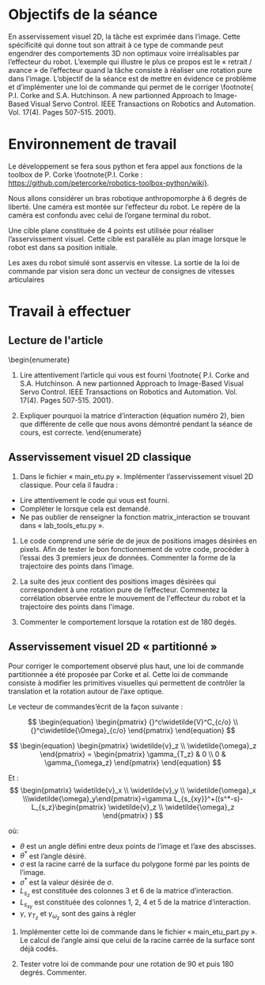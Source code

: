 
# Objectifs de la séance
En asservissement visuel 2D, la tâche est exprimée dans l’image. Cette spécificité qui donne tout son attrait à ce type de commande peut engendrer des comportements 3D non optimaux voire irréalisables par l’effecteur du robot. L’exemple qui illustre le plus ce propos est le « retrait / avance » de l’effecteur quand la tâche consiste à réaliser une rotation pure dans l’image.  L’objectif de la séance est de mettre en évidence ce problème et d’implémenter une loi de commande qui permet de le corriger \footnote{ P.I. Corke and S.A. Hutchinson. A new partionned Approach to Image-Based Visual Servo Control. IEEE Transactions on Robotics and Automation. Vol. 17(4). Pages 507-515. 2001}.

# Environnement de travail
Le développement se fera sous python et fera appel aux fonctions de la toolbox de P. Corke \footnote{P.I. Corke : https://github.com/petercorke/robotics-toolbox-python/wiki}.

Nous allons considérer un bras robotique anthropomorphe à 6 degrés de liberté. Une caméra est montée sur l’effecteur du robot. Le repère de la caméra est confondu avec celui de l’organe terminal du robot.

Une cible plane constituée de 4 points est utilisée pour réaliser l’asservissement visuel. Cette cible est parallèle au plan image lorsque le robot est dans sa position initiale.

Les axes du robot simulé sont asservis en vitesse. La sortie de la loi de commande par vision sera donc un vecteur de consignes de vitesses articulaires

# Travail à effectuer

## Lecture de l'article

\begin{enumerate}
1.  Lire attentivement l’article qui vous est fourni \footnote{ P.I. Corke and S.A. Hutchinson. A new partionned Approach to Image-Based Visual Servo Control. IEEE Transactions on Robotics and Automation. Vol. 17(4). Pages 507-515. 2001}.
   
3. Expliquer pourquoi la matrice d’interaction (équation numéro 2), bien que différente de celle que nous avons démontré pendant la séance de cours, est correcte.
\end{enumerate}

## Asservissement visuel 2D classique


1. Dans le fichier « main\_etu.py ». Implémenter l’asservissement visuel 2D classique. Pour cela il faudra :

- Lire attentivement le code qui vous est fourni.
- Compléter le lorsque cela est demandé.
- Ne pas oublier de renseigner la fonction matrix\_interaction se trouvant dans « lab\_tools\_etu.py ».

	
1. Le code comprend une série de de jeux de positions images désirées en pixels. Afin de tester le bon fonctionnement de votre code, procéder à l’essai des 3 premiers jeux de données. Commenter la forme de la trajectoire des points dans l’image.

2. La suite des jeux contient des positions images désirées qui correspondent à une rotation pure de l’effecteur. Commentez la corrélation observée entre le mouvement de l'effecteur du robot et la trajectoire des points dans l'image.

3. Commenter le comportement lorsque la rotation est de 180 degés.


## Asservissement visuel 2D « partitionné »
Pour corriger le comportement observé plus haut, une loi de commande partitionnée a été proposée par Corke et al. Cette loi de commande consiste à modifier les primitives visuelles qui permettent de contrôler la translation et la rotation autour de l’axe optique. 

Le vecteur de commandes’écrit de la façon suivante : 

$$
\begin{equation}
\begin{pmatrix}
{}^c\widetilde{V}^C_{c/o} \\
{}^c\widetilde{\Omega}_{c/o}  
\end{pmatrix}
\end{equation}
$$



$$
\begin{equation}
\begin{pmatrix} \widetilde{v}_z \\  
\widetilde{\omega}_z 
\end{pmatrix} =
\begin{pmatrix} \gamma_{T_z} &  0 \\ 
0 &  \gamma_{\omega_z}
\end{pmatrix}
\end{equation}
$$



Et :
$$
\begin{pmatrix} \widetilde{v}_x \\ \widetilde{v}_y \\ \widetilde{\omega}_x \\\widetilde{\omega}_y\end{pmatrix}=\gamma L_{s_{xy}}^+((s^*-s)-L_{s_z}\begin{pmatrix} \widetilde{v}_z \\  \widetilde{\omega}_z \end{pmatrix} )
$$

où: 

- $\theta$ est un angle défini entre deux points de l’image et l’axe des abscisses. 
- $\theta^{*}$ est l’angle désiré. 
- $\sigma$ est la racine carré de la surface du polygone formé par les points de l’image. 
- $\sigma^{*}$ est la valeur désirée de $\sigma$. 
- $L_{s_z}$ est constituée des colonnes 3 et 6 de la matrice d’interaction.
- $L_{s_{xy}}$ est constituée des colonnes 1, 2, 4 et 5 de la matrice d’interaction.
- $\gamma$, $\gamma_{T_z}$ et $\gamma_{\omega_z}$  sont des gains à régler



1. Implémenter cette loi de commande dans le fichier « main\_etu\_part.py ». Le calcul de l’angle ainsi que celui de la racine carrée de la surface sont déjà codés.

2. Tester votre loi de commande pour une rotation de 90 et puis 180 degrés. Commenter.



